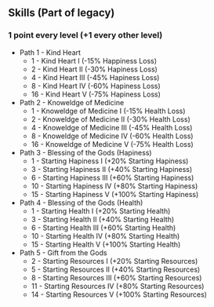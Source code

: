 ## Skills (Part of legacy)
### 1 point every level (+1 every other level)
- Path 1 - Kind Heart
  - 1 - Kind Heart I (-15% Happiness Loss)
  - 2 - Kind Heart II (-30% Hapiness Loss)
  - 4 - Kind Heart III (-45% Hapiness Loss)
  - 8 - Kind Heart IV (-60% Hapiness Loss)
  - 16 - Kind Heart V (-75% Hapiness Loss)
- Path 2 - Knoweldge of Medicine
  - 1 - Knoweldge of Medicine I (-15% Health Loss)
  - 2 - Knoweldge of Medicine II (-30% Health Loss)
  - 4 - Knoweldge of Medicine III (-45% Health Loss)
  - 8 - Knoweldge of Medicine IV (-60% Health Loss)
  - 16 - Knoweldge of Medicine V (-75% Health Loss)
- Path 3 - Blessing of the Gods (Hapiness)
  - 1 - Starting Hapiness I (+20% Starting Hapiness)
  - 3 - Starting Hapiness II (+40% Starting Hapiness)
  - 6 - Starting Hapiness III (+60% Starting Hapiness)
  - 10 - Starting Hapiness IV (+80% Starting Hapiness)
  - 15 - Starting Hapiness V (+100% Starting Hapiness)
- Path 4 - Blessing of the Gods (Health)
  - 1 - Starting Health I (+20% Starting Health)
  - 3 - Starting Health II (+40% Starting Health)
  - 6 - Starting Health III (+60% Starting Health)
  - 10 - Starting Health IV (+80% Starting Health)
  - 15 - Starting Health V (+100% Starting Health)
- Path 5 - Gift from the Gods
  - 2 - Starting Resources I (+20% Starting Resources)
  - 5 - Starting Resources II (+40% Starting Resources)
  - 8 - Starting Resources III (+60% Starting Resources)
  - 11 - Starting Resources IV (+80% Starting Resources)
  - 14 - Starting Resources V (+100% Starting Resources)